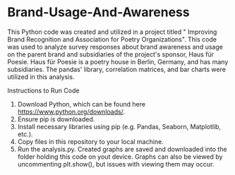 # Brand-Usage-And-Awareness
This Python code was created and utilized in a project titled " Improving Brand Recognition and Association for Poetry Organizations". This code was used to analyze survey responses about brand awareness and usage on the parent brand and subsidiaries of the project's sponsor, Haus für Poesie. Haus für Poesie is a poetry house in Berlin, Germany, and has many subsidiaries. The pandas' library, correlation matrices, and bar charts were utilized in this analysis.

Instructions to Run Code

1. Download Python, which can be found here https://www.python.org/downloads/.
2. Ensure pip is downloaded.
3. Install necessary libraries using pip (e.g. Pandas, Seaborn, Matplotlib, etc.).
4. Copy files in this repository to your local machine.
5. Run the analysis.py. Created graphs are saved and downloaded into the folder holding this code on yout device. Graphs can also be viewed by uncommenting plt.show(), but issues with viewing them may occur.
